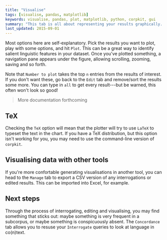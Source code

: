 ```yaml
---
title: "Visualise"
tags: [visualise, pandas, matplotlib]
keywords: visualise, pandas, plot, matplotlib, python, corpkit, gui
summary: "This tab is all about representing your results graphically. You should be able to generate publication-quality figures without needing to export the data from the tool."
last_updated: 2015-09-01
---
```


Most options here are self-explanatory. Pick the results you want to plot, play with some options, and hit `Plot`. This can be a great way to identify salient linguistic features in your dataset. Once you've plotted something, a navigation pane appears under the figure, allowing scrolling, zooming, saving and so forth.

Note that `Number to plot` takes the top `n` entries from the results of interest. If you don't want these, go back to the `Edit` tab and remove/sort the results some more. You can type in `all` to get every result---but be warned, this often won't look so good!

> More documentation forthcoming

## TeX 

Checking the `TeX` option will mean that the plotter will try to use `LaTeX` to typeset the text in the chart. If you have a TeX distribution, but this option isn't working for you, you may need to use the command-line version of `corpkit`.

## Visualising data with other tools

If you're more confortable generating visualisations in another tool, you can head to the `Manage` tab to export a CSV version of any interrogations or edited results. This can be imported into Excel, for example.

## Next steps

Through the process of interrogating, editing and visualising, you may find something that sticks out: maybe something is very frequent in a subcorpus, or maybe something is conspicuously absent. The `Concordance` tab allows you to resuse your `Interrogate` queries to look at language in co(n)text.
